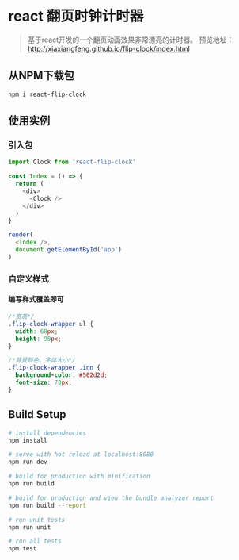 # react 翻页时钟计时器

> 基于react开发的一个翻页动画效果非常漂亮的计时器。
预览地址：http://xiaxiangfeng.github.io/flip-clock/index.html


## 从NPM下载包

``` npm
npm i react-flip-clock
```

## 使用实例

### 引入包

``` js
import Clock from 'react-flip-clock'

const Index = () => {
  return (
    <div>
      <Clock />
    </div>
  )
}

render(
  <Index />,
  document.getElementById('app')
)
```

### 自定义样式

#### 编写样式覆盖即可

``` css
/*宽高*/
.flip-clock-wrapper ul {
  width: 60px;
  height: 90px;
}

/*背景颜色、字体大小*/
.flip-clock-wrapper .inn {
  background-color: #502d2d;
  font-size: 70px;
}
```

## Build Setup

``` bash
# install dependencies
npm install

# serve with hot reload at localhost:8080
npm run dev

# build for production with minification
npm run build

# build for production and view the bundle analyzer report
npm run build --report

# run unit tests
npm run unit

# run all tests
npm test
```
